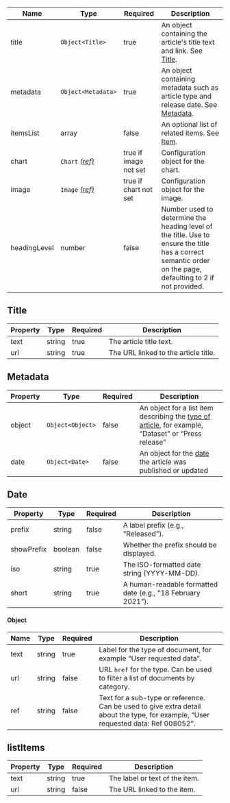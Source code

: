 | Name         | Type                                 | Required              | Description                                                                                                                                                 |
| ------------ | ------------------------------------ | --------------------- | ----------------------------------------------------------------------------------------------------------------------------------------------------------- |
| title        | `Object<Title>`                      | true                  | An object containing the article's title text and link. See [Title](#title).                                                                                |
| metadata     | `Object<Metadata>`                   | true                  | An object containing metadata such as article type and release date. See [Metadata](#metadata).                                                             |
| itemsList    | array                                | false                 | An optional list of related items. See [Item](#listItems).                                                                                                  |
| chart        | `Chart` [_(ref)_](/components/chart) | true if image not set | Configuration object for the chart.                                                                                                                         |
| image        | `Image` [_(ref)_](/components/image) | true if chart not set | Configuration object for the image.                                                                                                                         |
| headingLevel | number                               | false                 | Number used to determine the heading level of the title. Use to ensure the title has a correct semantic order on the page, defaulting to 2 if not provided. |

## Title

| Property | Type   | Required | Description                          |
| -------- | ------ | -------- | ------------------------------------ |
| text     | string | true     | The article title text.              |
| url      | string | true     | The URL linked to the article title. |

## Metadata

| Property | Type             | Required | Description                                                                                                    |
| -------- | ---------------- | -------- | -------------------------------------------------------------------------------------------------------------- |
| object   | `Object<Object>` | false    | An object for a list item describing the [type of article](#object), for example, “Dataset” or “Press release” |
| date     | `Object<Date>`   | false    | An object for the [date](#date) the article was published or updated                                           |

## Date

| Property   | Type    | Required | Description                                                 |
| ---------- | ------- | -------- | ----------------------------------------------------------- |
| prefix     | string  | false    | A label prefix (e.g., "Released").                          |
| showPrefix | boolean | false    | Whether the prefix should be displayed.                     |
| iso        | string  | true     | The ISO-formatted date string (YYYY-MM-DD).                 |
| short      | string  | true     | A human-readable formatted date (e.g., "18 February 2021"). |

#### Object

| Name | Type   | Required | Description                                                                                                                        |
| ---- | ------ | -------- | ---------------------------------------------------------------------------------------------------------------------------------- |
| text | string | true     | Label for the type of document, for example “User requested data”.                                                                 |
| url  | string | false    | URL `href` for the type. Can be used to filter a list of documents by category.                                                    |
| ref  | string | false    | Text for a sub-type or reference. Can be used to give extra detail about the type, for example, “User requested data: Ref 008052”. |

## listItems

| Property | Type   | Required | Description                    |
| -------- | ------ | -------- | ------------------------------ |
| text     | string | true     | The label or text of the item. |
| url      | string | false    | The URL linked to the item.    |
